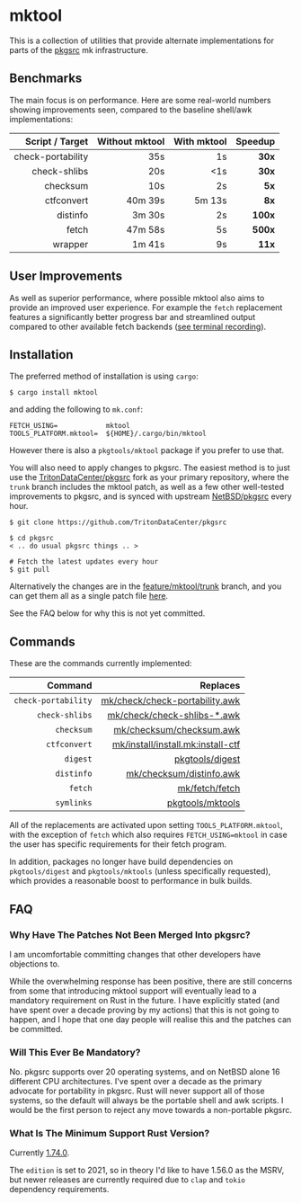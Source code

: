 # mktool

This is a collection of utilities that provide alternate implementations for
parts of the [pkgsrc](https://github.com/NetBSD/pkgsrc/) mk infrastructure.

## Benchmarks

The main focus is on performance.  Here are some real-world numbers showing
improvements seen, compared to the baseline shell/awk implementations:

|  Script / Target | Without mktool | With mktool |  Speedup |
|------------------:|--------------:|------------:|---------:|
| check-portability |           35s |          1s |  **30x** |
|      check-shlibs |           20s |         <1s |  **30x** |
|          checksum |           10s |          2s |   **5x** |
|        ctfconvert |       40m 39s |      5m 13s |   **8x** |
|          distinfo |        3m 30s |          2s | **100x** |
|             fetch |       47m 58s |          5s | **500x** |
|           wrapper |        1m 41s |          9s |  **11x** |

## User Improvements

As well as superior performance, where possible mktool also aims to provide an
improved user experience.  For example the `fetch` replacement features a
significantly better progress bar and streamlined output compared to other
available fetch backends
([see terminal recording](https://asciinema.org/a/S4MWXHLSJmL4GKYAhOBIIHE31)).

## Installation

The preferred method of installation is using `cargo`:

```shell
$ cargo install mktool
```

and adding the following to `mk.conf`:

```make
FETCH_USING=            mktool
TOOLS_PLATFORM.mktool=  ${HOME}/.cargo/bin/mktool
```

However there is also a `pkgtools/mktool` package if you prefer to use that.

You will also need to apply changes to pkgsrc.  The easiest method is to just
use the [TritonDataCenter/pkgsrc](https://github.com/TritonDataCenter/pkgsrc)
fork as your primary repository, where the `trunk` branch includes the mktool
patch, as well as a few other well-tested improvements to pkgsrc, and is synced
with upstream [NetBSD/pkgsrc](https://github.com/NetBSD/pkgsrc) every hour.

```shell
$ git clone https://github.com/TritonDataCenter/pkgsrc

$ cd pkgsrc
< .. do usual pkgsrc things .. >

# Fetch the latest updates every hour
$ git pull
```

Alternatively the changes are in the
[feature/mktool/trunk](https://github.com/NetBSD/pkgsrc/compare/trunk...TritonDataCenter:pkgsrc:feature/mktool/trunk)
branch, and you can get them all as a single patch file
[here](https://github.com/NetBSD/pkgsrc/compare/trunk...TritonDataCenter:pkgsrc:feature/mktool/trunk.patch).

See the FAQ below for why this is not yet committed.

## Commands

These are the commands currently implemented:

|             Command | Replaces |
|--------------------:|---------:|
| `check-portability` | [mk/check/check-portability.awk](https://github.com/NetBSD/pkgsrc/blob/trunk/mk/check/check-portability.awk) |
|      `check-shlibs` | [mk/check/check-shlibs-\*.awk](https://github.com/NetBSD/pkgsrc/blob/trunk/mk/check/check-shlibs-elf.awk) |
|          `checksum` | [mk/checksum/checksum.awk](https://github.com/NetBSD/pkgsrc/blob/trunk/mk/checksum/checksum.awk) |
|        `ctfconvert` | [mk/install/install.mk:install-ctf](https://github.com/NetBSD/pkgsrc/blob/1660a054/mk/install/install.mk#L357-L384) |
|            `digest` | [pkgtools/digest](https://github.com/NetBSD/pkgsrc/blob/trunk/pkgtools/digest/Makefile) |
|          `distinfo` | [mk/checksum/distinfo.awk](https://github.com/NetBSD/pkgsrc/blob/trunk/mk/checksum/distinfo.awk) |
|             `fetch` | [mk/fetch/fetch](https://github.com/NetBSD/pkgsrc/blob/trunk/mk/fetch/fetch) |
|          `symlinks` | [pkgtools/mktools](https://github.com/NetBSD/pkgsrc/blob/trunk/pkgtools/mktools/files/mk-buildlink-symlinks.c) |

All of the replacements are activated upon setting `TOOLS_PLATFORM.mktool`,
with the exception of `fetch` which also requires `FETCH_USING=mktool` in case
the user has specific requirements for their fetch program.

In addition, packages no longer have build dependencies on `pkgtools/digest`
and `pkgtools/mktools` (unless specifically requested), which provides a
reasonable boost to performance in bulk builds.

## FAQ

### Why Have The Patches Not Been Merged Into pkgsrc?

I am uncomfortable committing changes that other developers have objections to.

While the overwhelming response has been positive, there are still concerns
from some that introducing mktool support will eventually lead to a mandatory
requirement on Rust in the future. I have explicitly stated (and have spent
over a decade proving by my actions) that this is not going to happen, and I
hope that one day people will realise this and the patches can be committed.

### Will This Ever Be Mandatory?

No.  pkgsrc supports over 20 operating systems, and on NetBSD alone 16
different CPU architectures.  I've spent over a decade as the primary advocate
for portability in pkgsrc.  Rust will never support all of those systems, so
the default will always be the portable shell and awk scripts.  I would be the
first person to reject any move towards a non-portable pkgsrc.

### What Is The Minimum Support Rust Version?

Currently [1.74.0](https://blog.rust-lang.org/2023/11/16/Rust-1.74.0.html).

The `edition` is set to 2021, so in theory I'd like to have 1.56.0 as the
MSRV, but newer releases are currently required due to `clap` and `tokio`
dependency requirements.
